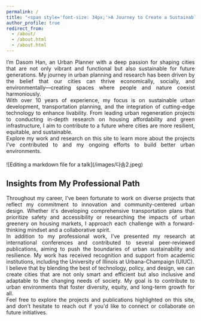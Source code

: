 ```yaml
---
permalink: /
title: "<span style='font-size: 34px;'>A Journey to Create a Sustainable City<br>Beyond the Future</span>"
author_profile: true
redirect_from: 
  - /about/
  - /about.html
  - /about.html
---
```

<div style="text-align: justify;">
 I’m Dasom Han, an Urban Planner with a deep passion for shaping cities that are not only vibrant and functional but also sustainable for future generations. My journey in urban planning and research has been driven by the belief that our cities can thrive economically, socially, and environmentally—creating spaces where people and nature coexist harmoniously.
</div>  
<div style="text-align: justify;">
 With over 10 years of experience, my focus is on sustainable urban development, transportation planning, and the integration of cutting-edge technology to enhance livability. From leading urban regeneration projects to conducting in-depth research on housing affordability and green infrastructure, I aim to contribute to a future where cities are more resilient, equitable, and sustainable.
</div>  
<div style="text-align: justify;">
 Explore my work and research on this site to learn more about the projects I’ve contributed to and my ongoing efforts to build better urban environments.
</div>  
<br> <!-- This will add line breaks (space) -->
![Editing a markdown file for a talk](/images/다솜2.jpeg)
<br> <!-- This will add line breaks (space) -->

Insights from My Professional Path
------
<div style="text-align: justify;"> Throughout my career, I’ve been fortunate to work on diverse projects that reflect my commitment to innovation and community-centered urban design. Whether it's developing comprehensive transportation plans that prioritize safety and accessibility or researching the impacts of urban greenery on housing markets, I approach each challenge with a forward-thinking mindset and a collaborative spirit. </div> <div style="text-align: justify;"> In addition to my professional work, I’ve presented my research at international conferences and contributed to several peer-reviewed publications, aiming to push the boundaries of urban sustainability and resilience. My work has received recognition and support from academic institutions, including the University of Illinois at Urbana-Champaign (UIUC). </div> <div style="text-align: justify;"> I believe that by blending the best of technology, policy, and design, we can create cities that are not only smart and efficient but also inclusive and adaptable to the changing needs of society. My goal is to contribute to urban environments that foster diversity, equity, and long-term growth for all. </div> <div style="text-align: justify;"> Feel free to explore the projects and publications highlighted on this site, and don’t hesitate to reach out if you'd like to connect or collaborate on future initiatives. </div>
